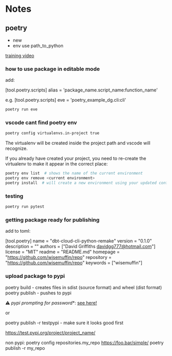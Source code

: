 # Notes

## poetry
- new
- env use path_to_python

[training video](https://youtu.be/G-OAVLBFxbw?t)

### how to use package in editable mode

add:

[tool.poetry.scripts]
alias = 'package_name.script_name:function_name'

e.g.
[tool.poetry.scripts]
eve = 'poetry_example_dg.cli:cli'

```bash
poetry run eve 
```

### vscode cant find poetry env

```bash
poetry config virtualenvs.in-project true
```

The virtualenv will be created inside the project path and vscode will recognize.

If you already have created your project, you need to re-create the virtualenv to make it appear in the correct place:
```bash
poetry env list  # shows the name of the current environment
poetry env remove <current environment>
poetry install  # will create a new environment using your updated configuration
```

### testing
```bash
poetry run pytest
```

### getting package ready for publishing

add to toml:

[tool.poetry]
name = "dbt-cloud-cli-python-remake"
version = "0.1.0"
description = ""
authors = ["David Griffiths <davidgg777@hotmail.com>"]
license = "MIT"
readme = "README.md"
homepage = "https://github.com/wisemuffin/repo"
repository = "https://github.com/wisemuffin/repo"
keywords = ["wisemuffin"]

### upload package to pypi

poetry build - creates files in sdist (source format) and wheel (dist format)
poetry publish - pushes to pypi

:warning: *pypi prompting for password**: [see here!](https://youtu.be/G-OAVLBFxbw?t=1014)

or

poetry publish -r testpypi - make sure it looks good first

https://test.pypi.org/project/project_name/

non pypi:
poetry config repositories.my_repo https://foo.bar/simple/
poetry publish -r my_repo
